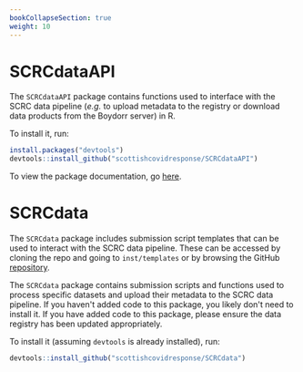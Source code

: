 ```yaml
---
bookCollapseSection: true
weight: 10
---
```


# SCRCdataAPI

The `SCRCdataAPI` package contains functions used to interface with the SCRC data pipeline (*e.g.* to upload metadata to the registry or download data products from the Boydorr server) in R.

To install it, run:

``` R
install.packages("devtools")
devtools::install_github("scottishcovidresponse/SCRCdataAPI")
```

To view the package documentation, go [here](https://scottishcovidresponse.github.io/SCRCdataAPI/index.html).

# SCRCdata

The `SCRCdata` package includes submission script templates that can be used to interact with the SCRC data pipeline. These can be accessed by cloning the repo and going to `inst/templates` or by browsing the GitHub [repository](https://github.com/ScottishCovidResponse/SCRCdata/tree/master/inst/templates).

The `SCRCdata` package contains submission scripts and functions used to process specific datasets and upload their metadata to the SCRC data pipeline. If you haven't added code to this package, you likely don't need to install it. If you have added code to this package, please ensure the data registry has been updated appropriately.

To install it (assuming `devtools` is already installed), run:

``` R
devtools::install_github("scottishcovidresponse/SCRCdata")
```
